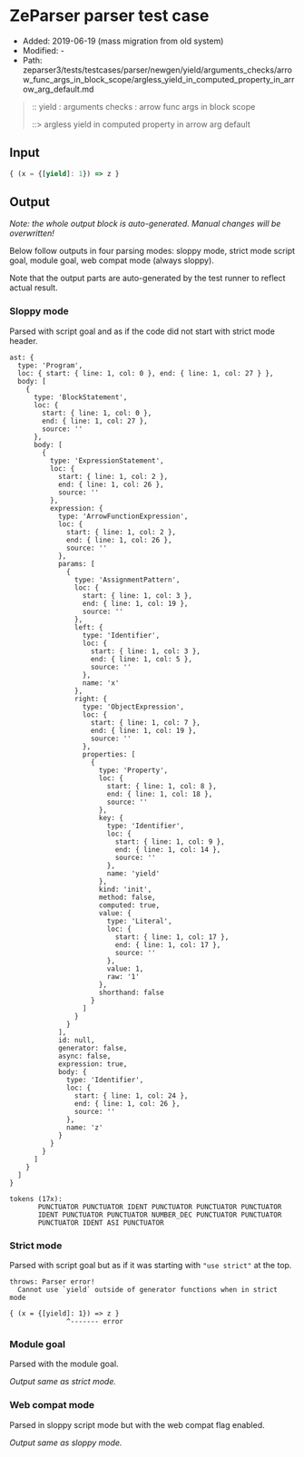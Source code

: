 # ZeParser parser test case

- Added: 2019-06-19 (mass migration from old system)
- Modified: -
- Path: zeparser3/tests/testcases/parser/newgen/yield/arguments_checks/arrow_func_args_in_block_scope/argless_yield_in_computed_property_in_arrow_arg_default.md

> :: yield : arguments checks : arrow func args in block scope
>
> ::> argless yield in computed property in arrow arg default

## Input

`````js
{ (x = {[yield]: 1}) => z }
`````

## Output

_Note: the whole output block is auto-generated. Manual changes will be overwritten!_

Below follow outputs in four parsing modes: sloppy mode, strict mode script goal, module goal, web compat mode (always sloppy).

Note that the output parts are auto-generated by the test runner to reflect actual result.

### Sloppy mode

Parsed with script goal and as if the code did not start with strict mode header.

`````
ast: {
  type: 'Program',
  loc: { start: { line: 1, col: 0 }, end: { line: 1, col: 27 } },
  body: [
    {
      type: 'BlockStatement',
      loc: {
        start: { line: 1, col: 0 },
        end: { line: 1, col: 27 },
        source: ''
      },
      body: [
        {
          type: 'ExpressionStatement',
          loc: {
            start: { line: 1, col: 2 },
            end: { line: 1, col: 26 },
            source: ''
          },
          expression: {
            type: 'ArrowFunctionExpression',
            loc: {
              start: { line: 1, col: 2 },
              end: { line: 1, col: 26 },
              source: ''
            },
            params: [
              {
                type: 'AssignmentPattern',
                loc: {
                  start: { line: 1, col: 3 },
                  end: { line: 1, col: 19 },
                  source: ''
                },
                left: {
                  type: 'Identifier',
                  loc: {
                    start: { line: 1, col: 3 },
                    end: { line: 1, col: 5 },
                    source: ''
                  },
                  name: 'x'
                },
                right: {
                  type: 'ObjectExpression',
                  loc: {
                    start: { line: 1, col: 7 },
                    end: { line: 1, col: 19 },
                    source: ''
                  },
                  properties: [
                    {
                      type: 'Property',
                      loc: {
                        start: { line: 1, col: 8 },
                        end: { line: 1, col: 18 },
                        source: ''
                      },
                      key: {
                        type: 'Identifier',
                        loc: {
                          start: { line: 1, col: 9 },
                          end: { line: 1, col: 14 },
                          source: ''
                        },
                        name: 'yield'
                      },
                      kind: 'init',
                      method: false,
                      computed: true,
                      value: {
                        type: 'Literal',
                        loc: {
                          start: { line: 1, col: 17 },
                          end: { line: 1, col: 17 },
                          source: ''
                        },
                        value: 1,
                        raw: '1'
                      },
                      shorthand: false
                    }
                  ]
                }
              }
            ],
            id: null,
            generator: false,
            async: false,
            expression: true,
            body: {
              type: 'Identifier',
              loc: {
                start: { line: 1, col: 24 },
                end: { line: 1, col: 26 },
                source: ''
              },
              name: 'z'
            }
          }
        }
      ]
    }
  ]
}

tokens (17x):
       PUNCTUATOR PUNCTUATOR IDENT PUNCTUATOR PUNCTUATOR PUNCTUATOR
       IDENT PUNCTUATOR PUNCTUATOR NUMBER_DEC PUNCTUATOR PUNCTUATOR
       PUNCTUATOR IDENT ASI PUNCTUATOR
`````

### Strict mode

Parsed with script goal but as if it was starting with `"use strict"` at the top.

`````
throws: Parser error!
  Cannot use `yield` outside of generator functions when in strict mode

{ (x = {[yield]: 1}) => z }
              ^------- error
`````


### Module goal

Parsed with the module goal.

_Output same as strict mode._

### Web compat mode

Parsed in sloppy script mode but with the web compat flag enabled.

_Output same as sloppy mode._
